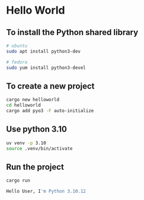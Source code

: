 # Hello World

## To install the Python shared library

```bash
# ubuntu
sudo apt install python3-dev

# fedora
sudo yum install python3-devel
```

## To create a new project

```bash
cargo new helloworld
cd helloworld
cargo add pyo3 -F auto-initialize
```

## Use python 3.10

```bash
uv venv -p 3.10
source .venv/bin/activate
```

## Run the project

```bash
cargo run
```

```bash
Hello User, I'm Python 3.10.12
```

